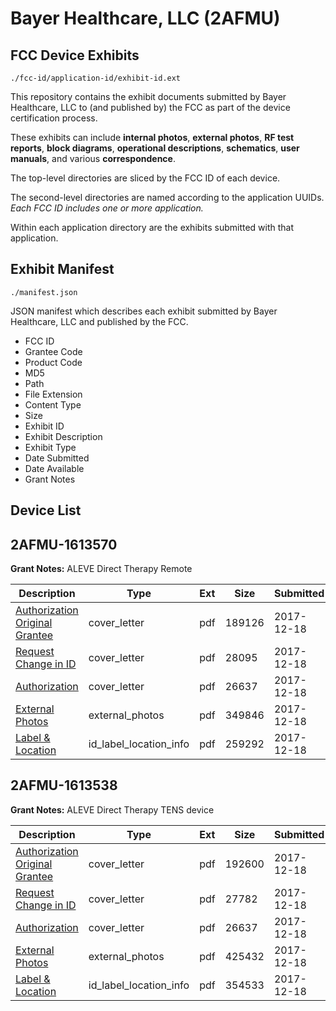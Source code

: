 # Bayer Healthcare, LLC (2AFMU)
## FCC Device Exhibits

```
./fcc-id/application-id/exhibit-id.ext
```

This repository contains the exhibit documents submitted by Bayer Healthcare, LLC to (and published by) the FCC as part of the device certification process.

These exhibits can include **internal photos**, **external photos**, **RF test reports**, **block diagrams**, **operational descriptions**, **schematics**, **user manuals**, and various **correspondence**.

The top-level directories are sliced by the FCC ID of each device.

The second-level directories are named according to the application UUIDs. *Each FCC ID includes one or more application.*

Within each application directory are the exhibits submitted with that application. 

## Exhibit Manifest

```
./manifest.json
```

JSON manifest which describes each exhibit submitted by Bayer Healthcare, LLC and published by the FCC.

- FCC ID
- Grantee Code
- Product Code
- MD5
- Path
- File Extension
- Content Type
- Size
- Exhibit ID
- Exhibit Description
- Exhibit Type
- Date Submitted
- Date Available
- Grant Notes

## Device List
## 2AFMU-1613570
**Grant Notes:** ALEVE Direct Therapy Remote

| Description | Type | Ext | Size | Submitted | Available |
| ----------- | ---- | --- | ---- | --------- | --------- |
| [Authorization Original Grantee](2AFMU-1613570/53ff825df1bf614af82a905f5778e9b3/3682479.pdf) | cover_letter | pdf | 189126 | 2017-12-18 | 2017-12-18 |
| [Request Change in ID](2AFMU-1613570/53ff825df1bf614af82a905f5778e9b3/3682480.pdf) | cover_letter | pdf | 28095 | 2017-12-18 | 2017-12-18 |
| [Authorization](2AFMU-1613570/53ff825df1bf614af82a905f5778e9b3/3682481.pdf) | cover_letter | pdf | 26637 | 2017-12-18 | 2017-12-18 |
| [External Photos](2AFMU-1613570/53ff825df1bf614af82a905f5778e9b3/3682478.pdf) | external_photos | pdf | 349846 | 2017-12-18 | 2017-12-18 |
| [Label & Location](2AFMU-1613570/53ff825df1bf614af82a905f5778e9b3/3682482.pdf) | id_label_location_info | pdf | 259292 | 2017-12-18 | 2017-12-18 |
## 2AFMU-1613538
**Grant Notes:** ALEVE Direct Therapy TENS device

| Description | Type | Ext | Size | Submitted | Available |
| ----------- | ---- | --- | ---- | --------- | --------- |
| [Authorization Original Grantee](2AFMU-1613538/e7f9a3a44efdd5c9014d8c1e33a1059e/3682504.pdf) | cover_letter | pdf | 192600 | 2017-12-18 | 2017-12-18 |
| [Request Change in ID](2AFMU-1613538/e7f9a3a44efdd5c9014d8c1e33a1059e/3682505.pdf) | cover_letter | pdf | 27782 | 2017-12-18 | 2017-12-18 |
| [Authorization](2AFMU-1613538/e7f9a3a44efdd5c9014d8c1e33a1059e/3682481.pdf) | cover_letter | pdf | 26637 | 2017-12-18 | 2017-12-18 |
| [External Photos](2AFMU-1613538/e7f9a3a44efdd5c9014d8c1e33a1059e/3682503.pdf) | external_photos | pdf | 425432 | 2017-12-18 | 2017-12-18 |
| [Label & Location](2AFMU-1613538/e7f9a3a44efdd5c9014d8c1e33a1059e/3682507.pdf) | id_label_location_info | pdf | 354533 | 2017-12-18 | 2017-12-18 |
